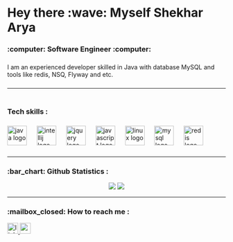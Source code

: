 <h1 align="left">Hey there :wave: Myself Shekhar Arya</h1>

###

<h3 align="left">:computer: Software Engineer :computer:</h3>

###

<p align="left">I am an experienced developer skilled in Java with database MySQL and tools like redis, NSQ, Flyway and etc.</p>

###

###
---
<h3 align="left"><br>Tech skills :</h3>

###

<div align="left">
  <img src="https://cdn.jsdelivr.net/gh/devicons/devicon/icons/java/java-original-wordmark.svg" height="45" alt="java logo"  />
  <img width="15" />
  <img src="https://cdn.jsdelivr.net/gh/devicons/devicon/icons/intellij/intellij-original.svg" height="45" alt="intellij logo"  />
  <img width="15" />
  <img src="https://cdn.jsdelivr.net/gh/devicons/devicon/icons/jquery/jquery-plain-wordmark.svg" height="45" alt="jquery logo"  />
  <img width="15" />
  <img src="https://cdn.jsdelivr.net/gh/devicons/devicon/icons/javascript/javascript-plain.svg" height="45" alt="javascript logo"  />
  <img width="15" />
  <img src="https://cdn.jsdelivr.net/gh/devicons/devicon/icons/linux/linux-original.svg" height="45" alt="linux logo"  />
  <img width="15" />
  <img src="https://cdn.jsdelivr.net/gh/devicons/devicon/icons/mysql/mysql-original-wordmark.svg" height="45" alt="mysql logo"  />
  <img width="15" />
  <img src="https://cdn.jsdelivr.net/gh/devicons/devicon/icons/redis/redis-plain-wordmark.svg" height="45" alt="redis logo"  />
</div>

###

---
###

<h3 align="left">:bar_chart: Github Statistics :</h3>

<div align="center">
  <img src="https://github-readme-stats.vercel.app/api?username=Shekhar-Arya&hide=stars&show_icons=true&line_height=30&theme=gruvbox">
  <img src="https://github-readme-stats.vercel.app/api/top-langs/?username=Shekhar-Arya&count_private=true&layout=pie&theme=gruvbox">
</div>

---
###

<h3 align="left">:mailbox_closed: How to reach me :</h3>

<div align="left">
    <a href="https://in.linkedin.com/in/shekhar-arya" target="_blank">
    <img src="https://img.shields.io/static/v1?message=LinkedIn&logo=linkedin&label=&color=0077B5&logoColor=white&labelColor=&style=for-the-badge" height="25" alt="linkedin logo"  />
  </a>
  <a href="shekhararya2705@gmail.com" target="_blank">
    <img src="https://img.shields.io/static/v1?message=Gmail&logo=gmail&label=&color=D14836&logoColor=white&labelColor=&style=for-the-badge" height="25" alt="gmail logo"  />
  </a>
</div>

###
